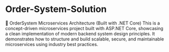 # Order-System-Solution
🧰 OrderSystem Microservices Architecture (Built with .NET Core) This is a concept-driven microservices project built with ASP.NET Core, showcasing a clean implementation of modern backend system design principles. It demonstrates how to structure and build scalable, secure, and maintainable microservices using industry best practices.  

